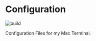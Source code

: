 # Configuration

![build](https://img.shields.io/badge/build-succedded-brightgreen.svg)

Configuration Files for my  Mac Terminal.
